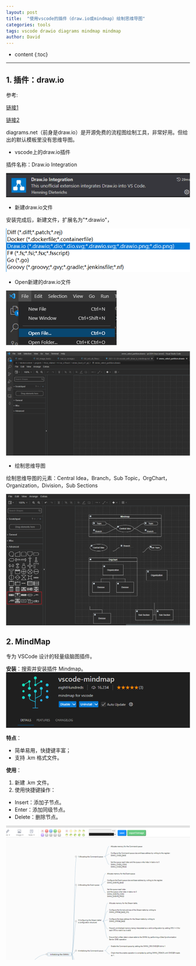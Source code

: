 ```yaml
---
layout: post
title:  "使用vscode的插件（draw.io或mindmap）绘制思维导图"
categories: tools
tags: vscode drawio diagrams mindmap mindmap
author: David
---
```


* content
{:toc}

---
##  1. 插件：draw.io
参考:

[链接1](https://www.codenong.com/cs110689765/)

[链接2](https://mp.weixin.qq.com/s/04Wd8q0HIsAFLV1WiU4BIg)

diagrams.net（前身是draw.io）是开源免费的流程图绘制工具，非常好用。但给出的默认模板里没有思维导图。

* vscode上的draw.io插件

插件名称：Draw.io Integration

![vscode上的draw.io插件](https://github.com/titron/titron.github.io/raw/master/img/2021-12-28-vscode_with_draw_io_mindmap_plugin.png)

* 新建draw.io文件

安装完成后，新建文件，扩展名为"*.drawio"，

![create draw.io文件](https://github.com/titron/titron.github.io/raw/master/img/2021-12-28-vscode_with_draw_io_mindmap_new_file.png)

* Open新建的draw.io文件
  
![open draw.io文件](https://github.com/titron/titron.github.io/raw/master/img/2021-12-28-vscode_with_draw_io_mindmap_open_file.png)

![打开draw.io文件后的窗口](https://github.com/titron/titron.github.io/raw/master/img/2021-12-28-vscode_with_draw_io_mindmap_open_window.png)

* 绘制思维导图

绘制思维导图的元素：Central Idea，Branch，Sub Topic，OrgChart，Organization，Division，Sub Sections

![mind map元素](https://github.com/titron/titron.github.io/raw/master/img/2021-12-28-vscode_with_draw_io_mindmap_elements.png)


## 2. MindMap
专为 VSCode 设计的轻量级脑图插件。

**安装**：搜索并安装插件 Mindmap。
![MindMap插件](https://github.com/titron/titron.github.io/raw/master/img/2021-12-28-vscode_with_mindmap_elements.png)

**特点**：
- 简单易用，快捷键丰富；
- 支持 .km 格式文件。

**使用**：

1. 新建 .km 文件。
2. 使用快捷键操作：
- Insert：添加子节点。
- Enter：添加同级节点。
- Delete：删除节点。

![MindMap Example](https://github.com/titron/titron.github.io/raw/master/img/2021-12-28-vscode_with_mindmap_example.png)
